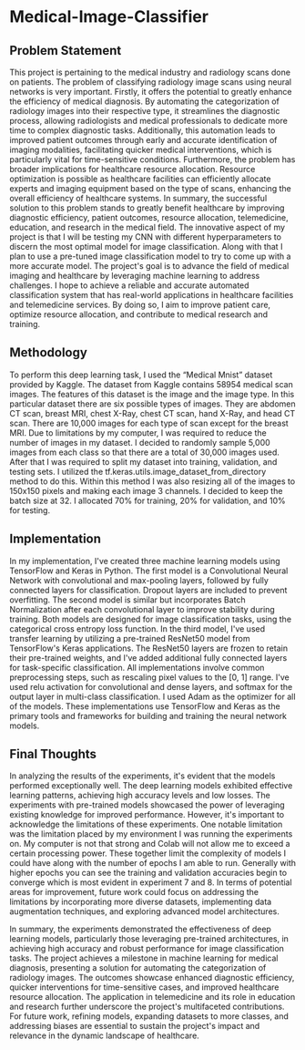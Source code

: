 # Medical-Image-Classifier

## Problem Statement
This project is pertaining to the medical industry and radiology scans done on patients. The problem of classifying radiology image scans using neural networks is very important. Firstly, it offers the potential to greatly enhance the efficiency of medical diagnosis. By automating the categorization of radiology images into their respective type, it streamlines the diagnostic process, allowing radiologists and medical professionals to dedicate more time to complex diagnostic tasks. Additionally, this automation leads to improved patient outcomes through early and accurate identification of imaging modalities, facilitating quicker medical interventions, which is particularly vital for time-sensitive conditions. Furthermore, the problem has broader implications for healthcare resource allocation. Resource optimization is possible as healthcare facilities can efficiently allocate experts and imaging equipment based on the type of scans, enhancing the overall efficiency of healthcare systems. In summary, the successful solution to this problem stands to greatly benefit healthcare by improving diagnostic efficiency, patient outcomes, resource allocation, telemedicine, education, and research in the medical field. The innovative aspect of my project is that I will be testing my CNN with different hyperparameters to discern the most optimal model for image classification. Along with that I plan to use a pre-tuned image classification model to try to come up with a more accurate model. The project's goal is to advance the field of medical imaging and healthcare by leveraging machine learning to address challenges. I hope to achieve a reliable and accurate automated classification system that has real-world applications in healthcare facilities and telemedicine services. By doing so, I aim to improve patient care, optimize resource allocation, and contribute to medical research and training. 

## Methodology
To perform this deep learning task, I used the “Medical Mnist” dataset provided by Kaggle. The dataset from Kaggle contains 58954 medical scan images. The features of this dataset is the image and the image type. In this particular dataset there are six possible types of images. They are abdomen CT scan, breast MRI, chest X-Ray, chest CT scan, hand X-Ray, and head CT scan. There are 10,000 images for each type of scan except for the breast MRI. Due to limitations by my computer, I was required to reduce the number of images in my dataset. I decided to randomly sample 5,000 images from each class so that there are a total of 30,000 images used. After that I was required to split my dataset into training, validation, and testing sets. I utilized the tf.keras.utils.image_dataset_from_directory method to do this. Within this method I was also resizing all of the images to 150x150 pixels and making each image 3 channels. I decided to keep the batch size at 32. I allocated 70% for training, 20% for validation, and 10% for testing.

## Implementation
In my implementation, I've created three machine learning models using TensorFlow and Keras in Python. The first model is a Convolutional Neural Network with convolutional and max-pooling layers, followed by fully connected layers for classification. Dropout layers are included to prevent overfitting. The second model is similar but incorporates Batch Normalization after each convolutional layer to improve stability during training. Both models are designed for image classification tasks, using the categorical cross entropy loss function. In the third model, I've used transfer learning by utilizing a pre-trained ResNet50 model from TensorFlow's Keras applications. The ResNet50 layers are frozen to retain their pre-trained weights, and I've added additional fully connected layers for task-specific classification. All implementations involve common preprocessing steps, such as rescaling pixel values to the [0, 1] range. I've used relu activation for convolutional and dense layers, and softmax for the output layer in multi-class classification. I used Adam as the optimizer for all of the models. These implementations use TensorFlow and Keras as the primary tools and frameworks for building and training the neural network models. 

## Final Thoughts
In analyzing the results of the experiments, it's evident that the models performed exceptionally well. The deep learning models exhibited effective learning patterns, achieving high accuracy levels and low losses. The experiments with pre-trained models showcased the power of leveraging existing knowledge for improved performance. However, it's important to acknowledge the limitations of these experiments. One notable limitation was the limitation placed by my environment I was running the experiments on. My computer is not that strong and Colab will not allow me to exceed a certain processing power. These together limit the complexity of models I could have along with the number of epochs I am able to run. Generally with higher epochs you can see the training and validation accuracies begin to converge which is most evident in experiment 7 and 8. In terms of potential areas for improvement, future work could focus on addressing the limitations by incorporating more diverse datasets, implementing data augmentation techniques, and exploring advanced model architectures. 

In summary, the experiments demonstrated the effectiveness of deep learning models, particularly those leveraging pre-trained architectures, in achieving high accuracy and robust performance for image classification tasks. The project achieves a milestone in machine learning for medical diagnosis, presenting a solution for automating the categorization of radiology images. The outcomes showcase enhanced diagnostic efficiency, quicker interventions for time-sensitive cases, and improved healthcare resource allocation. The application in telemedicine and its role in education and research further underscore the project's multifaceted contributions. For future work, refining models, expanding datasets to more classes, and addressing biases are essential to sustain the project's impact and relevance in the dynamic landscape of healthcare.
